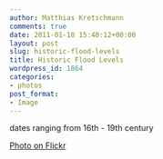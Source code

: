 ```yaml
---
author: Matthias Kretschmann
comments: true
date: 2011-01-18 15:40:12+00:00
layout: post
slug: historic-flood-levels
title: Historic Flood Levels
wordpress_id: 1864
categories:
- photos
post_format:
- Image
---
```


dates ranging from 16th - 19th century

[Photo on Flickr](http://www.flickr.com/photos/krema/5369397812)
